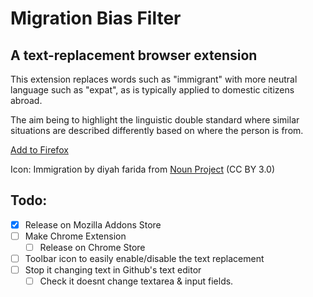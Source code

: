 # Migration Bias Filter
## A text-replacement browser extension

This extension replaces words such as "immigrant" with more neutral language such as "expat", as is typically applied to domestic citizens abroad.

The aim being to highlight the linguistic double standard where similar situations are described differently based on where the person is from.

[Add to Firefox](https://addons.mozilla.org/en-GB/firefox/addon/migration-bias-filter/)

Icon: Immigration by diyah farida from [Noun Project](https://thenounproject.com/browse/icons/term/immigration/) (CC BY 3.0)

## Todo:
- [x] Release on Mozilla Addons Store
- [ ] Make Chrome Extension
  - [ ] Release on Chrome Store
- [ ] Toolbar icon to easily enable/disable the text replacement
- [ ] Stop it changing text in Github's text editor
  - [ ] Check it doesnt change textarea & input fields.
